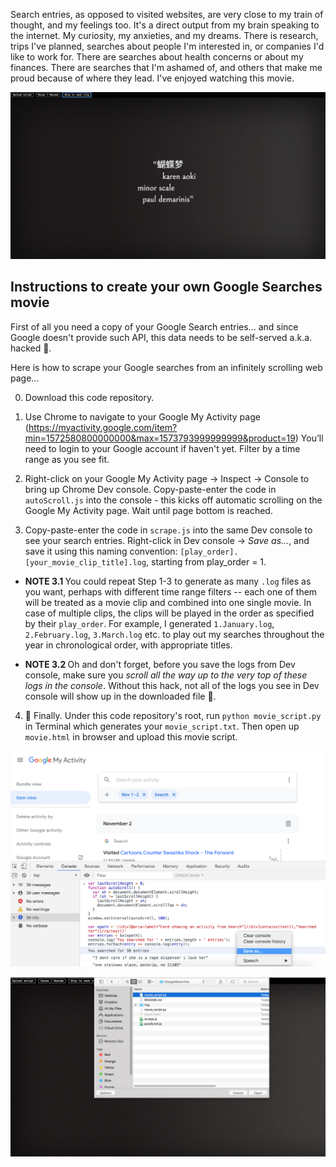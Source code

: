 Search entries, as opposed to visited websites, are very close to my train of thought, and my feelings too. It's a direct output from my brain speaking to the internet. My curiosity, my anxieties, and my dreams. There is research, trips I've planned, searches about people I'm interested in, or companies I'd like to work for. There are searches about health concerns or about my finances. There are searches that I'm ashamed of, and others that make me proud because of where they lead. I've enjoyed watching this movie.

![1](https://github.com/chunw/GoogleSearches/blob/master/img/screen.png "1")

## Instructions to create your own Google Searches movie

First of all you need a copy of your Google Search entries...
and since Google doesn't provide such API, this data needs to be self-served a.k.a. hacked 🤷.

Here is how to scrape your Google searches from an infinitely scrolling web page...

0. Download this code repository.

1. Use Chrome to navigate to your Google My Activity page
(https://myactivity.google.com/item?min=1572580800000000&max=1573793999999999&product=19)
You’ll need to login to your Google account if haven't yet. Filter by a time range as you see fit.

2. Right-click on your Google My Activity page -> Inspect -> Console to bring up Chrome Dev console. Copy-paste-enter the code in `autoScroll.js` into the console - this kicks off automatic scrolling on the Google My Activity page. Wait until page bottom is reached.

3. Copy-paste-enter the code in `scrape.js` into the same Dev console to see your search entries.
Right-click in Dev console -> <em>Save as...</em>, and save it using this naming convention: `[play_order].[your_movie_clip_title].log`, starting from play_order = 1.

* <strong>NOTE 3.1 </strong> You could repeat Step 1-3 to generate as many `.log` files as you want, perhaps with different time range filters -- each one of them will be treated as a movie clip and combined into one single movie. In case of multiple clips, the clips will be played in the order as specified by their `play_order`. For example, I generated `1.January.log`, `2.February.log`, `3.March.log` etc. to play out my searches throughout the year in chronological order, with appropriate titles.

* <strong>NOTE 3.2 </strong> Oh and don't forget, before you save the logs from Dev console, make sure you <em>scroll all the way up to the very top of these logs in the console</em>. Without this hack, not all of the logs you see in Dev console will show up in the downloaded file 🤷.

4. 🎥 Finally. Under this code repository's root, run `python movie_script.py` in Terminal which generates your `movie_script.txt`. Then open up `movie.html` in browser and upload this movie script.



![devtools](https://github.com/chunw/GoogleSearches/blob/master/img/devtools.png "devtools")


![0](https://github.com/chunw/GoogleSearches/blob/master/img/upload.png "0")


